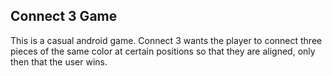 ## Connect 3 Game

This is a casual android game. Connect 3 wants the player to connect three pieces of the same color at certain positions so that they are aligned, only then that the user wins.


